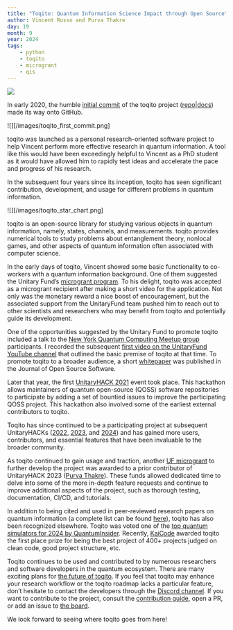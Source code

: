```yaml
---
title: "Toqito: Quantum Information Science Impact through Open Source"
author: Vincent Russo and Purva Thakre
day: 19
month: 9
year: 2024
tags:
    - python
    - toqito
    - microgrant
    - qis
---
```


![](/images/toqito_logo.png)

In early 2020, the humble [initial commit](https://github.com/vprusso/toqito/commit/a2f2449c4b9de81becff41cb25f1bca3fa180e8b) of the toqito project ([repo](https://github.com/vprusso/toqito)|[docs](https://toqito.readthedocs.io/en/latest/index.html)) made its way onto GitHub.

![][/images/toqito_first_commit.png]

toqito was launched as a personal research-oriented software project to help Vincent perform more effective research in quantum information. A  tool like this would have been exceedingly helpful to Vincent as a PhD student as it would have allowed him to rapidly test ideas and accelerate the pace and progress of his research.

In the subsequent four years since its inception, toqito has seen significant contribution, development, and usage for different problems in quantum information.

![][/images/toqito_star_chart.png]

toqito is an open-source library for studying various objects in quantum information, namely, states, channels, and measurements. toqito provides numerical tools to study problems about entanglement theory, nonlocal games, and other aspects of quantum information often associated with computer science.

In the early days of toqito, Vincent showed some basic functionality to co-workers with a quantum information background. One of them suggested the Unitary Fund’s [microgrant program](https://unitary.fund/grants/). To his delight, toqito was accepted as a microgrant recipient after making a short video for the application. Not only was the monetary reward a nice boost of encouragement, but the associated support from the UnitaryFund team pushed him to reach out to other scientists and researchers who may benefit from toqito and potentially guide its development. 

One of the opportunities suggested by the Unitary Fund to promote toqito included a talk to the  [New York Quantum Computing Meetup group](https://www.meetup.com/new-york-quantum-computing-meetup/) participants. I recorded the subsequent [first video on the UnitaryFund YouTube channel](https://www.youtube.com/watch?v=6R7qSszJwBI) that outlined the basic premise of toqito at that time. To promote toqito to a broader audience, a short [whitepaper](https://joss.theoj.org/papers/10.21105/joss.03082) was published in the Journal of Open Source Software.

Later that year, the first [UnitaryHACK 2021](https://unitary.fund/posts/unitaryhack2021/) event took place. This hackathon allows maintainers of quantum open-source (QOSS)  software repositories to participate by adding a set of bountied issues to improve the participating QOSS project. This hackathon also involved some of the earliest external contributors to toqito. 

Toqito has since continued to be a participating project at subsequent UnitaryHACKs ([2022](https://unitary.fund/posts/2022unitaryhack/), [2023](https://unitary.fund/posts/2023_unitaryhack/), and [2024](https://unitaryhack.dev/)) and has gained more users, contributors, and essential features that have been invaluable to the broader community. 

As toqito continued to gain usage and traction, another [UF microgrant](https://unitary.fund/grants/) to further develop the project was awarded to a prior contributor of UnitaryHACK 2023 ([Purva Thakre](https://github.com/purva-thakre)). These funds allowed dedicated time to delve into some of the more in-depth feature requests and continue to improve additional aspects of the project, such as thorough testing, documentation, CI/CD, and tutorials. 

In addition to being cited and used in peer-reviewed research papers on quantum information (a complete list can be found [here](https://github.com/vprusso/toqito?tab=readme-ov-file#references)), toqito has also been recognized elsewhere. Toqito was voted one of the [top quantum simulators for 2024 by QuantumInsider](https://thequantuminsider.com/2022/06/14/top-63-quantum-computer-simulators-for-2022/). Recently, [KaiCode](https://www.kaicode.org/2024.html) awarded toqito the first place prize for being the best project of 400+ projects judged on clean code, good project structure, etc.

Toqito continues to be used and contributed to by numerous researchers and software developers in the quantum ecosystem. There are many exciting plans for [the future of toqito](https://github.com/vprusso/toqito/wiki). If you feel that toqito may enhance your research workflow or the toqito roadmap lacks a particular feature, don’t hesitate to contact the developers through the [Discord channel](https://discord.com/channels/764231928676089909/1172282184833454090). If you want to contribute to the project, consult the [contribution guide](https://toqito.readthedocs.io/en/latest/contributing.html), open a PR, or add an issue to [the board](https://github.com/vprusso/toqito/issues).

We look forward to seeing where toqito goes from here!
